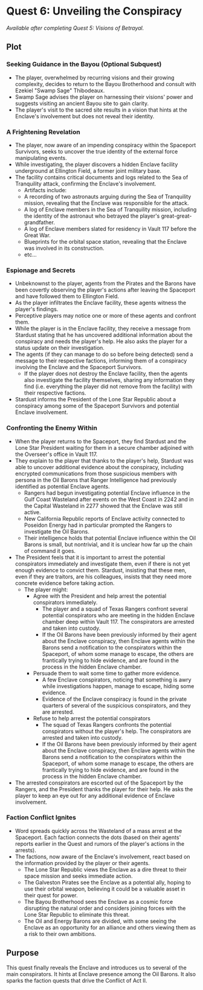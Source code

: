 # Quest 6: Unveiling the Conspiracy
*Available after completing Quest 5: Visions of Betrayal.*

## Plot
### Seeking Guidance in the Bayou (Optional Subquest)

- The player, overwhelmed by recurring visions and their growing complexity, decides to return to the Bayou Brotherhood and consult with Ezekiel "Swamp Sage" Thibodeaux.
- Swamp Sage advises the player on harnessing their visions' power and suggests visiting an ancient Bayou site to gain clarity.
- The player's visit to the sacred site results in a vision that hints at the Enclave's involvement but does not reveal their identity.
### A Frightening Revelation

- The player, now aware of an impending conspiracy within the Spaceport Survivors, seeks to uncover the true identity of the external force manipulating events.
- While investigating, the player discovers a hidden Enclave facility underground at Ellington Field, a former joint military base.
- The facility contains critical documents and logs related to the Sea of Tranquility attack, confirming the Enclave's involvement.
    - Artifacts include:
    - A recording of two astronauts arguing during the Sea of Tranquility mission, revealing that the Enclave was responsible for the attack.
    - A log of Enclave members in the Sea of Tranquility mission, including the identity of the astronaut who betrayed the player's great-great-grandfather.
    - A log of Enclave members slated for residency in Vault 117 before the Great War.
    - Blueprints for the orbital space station, revealing that the Enclave was involved in its construction.
    - etc...
  
### Espionage and Secrets

- Unbeknownst to the player, agents from the Pirates and the Barons have been covertly observing the player's actions after leaving the Spaceport and have followed them to Ellington Field.
- As the player infiltrates the Enclave facility, these agents witness the player's findings.
- Perceptive players may notice one or more of these agents and confront them.
- While the player is in the Enclave facility, they receive a message from Stardust stating that he has uncovered additional information about the conspiracy and needs the player's help. He also asks the player for a status update on their investigation.
- The agents (if they can manage to do so before being detected) send a message to their respective factions, informing them of a conspiracy involving the Enclave and the Spaceport Survivors.
    - If the player does not destroy the Enclave facility, then the agents also investigate the facility themselves, sharing any information they find (i.e. everything the player did not remove from the facility) with their respective factions.
- Stardust informs the President of the Lone Star Republic about a conspiracy among some of the Spaceport Survivors and potential Enclave involvement.

### Confronting the Enemy Within
- When the player returns to the Spaceport, they find Stardust and the Lone Star President waiting for them in a secure chamber adjoined with the Overseer's office in Vault 117. 
- They explain to the player that thanks to the player's help, Stardust was able to uncover additional evidence about the conspiracy, including encrypted communications from those suspicious members with persona in the Oil Barons that Ranger Intelligence had previously identified as potential Enclave agents. 
    - Rangers had begun investigating potential Enclave influence in the Gulf Coast Wasteland after events on the West Coast in 2242 and in the Capital Wasteland in 2277 showed that the Enclave was still active. 
    - New California Republic reports of Enclave activity connected to Poseidon Energy had in particular prompted the Rangers to investigate the Oil Barons. 
    - Their intelligence holds that potential Enclave influence within the Oil Barons is small, but nontrivial, and it is unclear how far up the chain of command it goes.
- The President feels that it is important to arrest the potential conspirators immediately and investigate them, even if there is not yet enough evidence to convict them. Stardust, insisting that these men, even if they are traitors, are his colleagues, insists that they need more concrete evidence before taking action.
    - The player might:
        - Agree with the President and help arrest the potential conspirators immediately.
            - The player and a squad of Texas Rangers confront several potential conspirators who are meeting in the hidden Enclave chamber deep within Vault 117. The conspirators are arrested and taken into custody.
            - If the Oil Barons have been previously informed by their agent about the Enclave conspiracy, then Enclave agents within the Barons send a notification to the conspirators within the Spaceport, of whom some manage to escape, the others are frantically trying to hide evidence, and are found in the process in the hidden Enclave chamber.
        - Persuade them to wait some time to gather more evidence.
            - A few Enclave conspirators, noticing that something is awry while investigations happen, manage to escape, hiding some evidence.
            - Evidence of the Enclave conspiracy is found in the private quarters of several of the suspicious conspirators, and they are arrested.
        - Refuse to help arrest the potential conspirators
            - The squad of Texas Rangers confronts the potential conspirators without the player's help. The conspirators are arrested and taken into custody.
            - If the Oil Barons have been previously informed by their agent about the Enclave conspiracy, then Enclave agents within the Barons send a notification to the conspirators within the Spaceport, of whom some manage to escape, the others are frantically trying to hide evidence, and are found in the process in the hidden Enclave chamber.
- The arrested conspirators are escorted out of the Spaceport by the Rangers, and the President thanks the player for their help. He asks the player to keep an eye out for any additional evidence of Enclave involvement.
### Faction Conflict Ignites
- Word spreads quickly across the Wasteland of a mass arrest at the Spaceport. Each faction connects the dots (based on their agents' reports earlier in the Quest and rumors of the player's actions in the arrests).
- The factions, now aware of the Enclave's involvement, react based on the information provided by the player or their agents.
  - The Lone Star Republic views the Enclave as a dire threat to their space mission and seeks immediate action.
  - The Galveston Pirates see the Enclave as a potential ally, hoping to use their orbital weapon, believing it could be a valuable asset in their quest for power.
  - The Bayou Brotherhood sees the Enclave as a cosmic force disrupting the natural order and considers joining forces with the Lone Star Republic to eliminate this threat.
  - The Oil and Energy Barons are divided, with some seeing the Enclave as an opportunity for an alliance and others viewing them as a risk to their own ambitions.

## Purpose

This quest finally reveals the Enclave and introduces us to several of the main conspirators. It hints at Enclave presence among the Oil Barons. It also sparks the faction quests that drive the Conflict of Act II.
